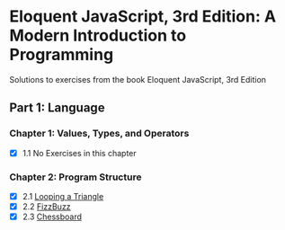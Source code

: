 # Eloquent JavaScript, 3rd Edition: A Modern Introduction to Programming

Solutions to exercises from the book Eloquent JavaScript, 3rd Edition

## Part 1: Language

### Chapter 1: Values, Types, and Operators

-   [x] 1.1 No Exercises in this chapter

### Chapter 2: Program Structure

-   [x] 2.1 [Looping a Triangle](./2-program-structure/looping-a-triangle.js/)
-   [x] 2.2 [FizzBuzz](./2-program-structure/fizzbuzz.js/)
-   [x] 2.3 [Chessboard](./2-program-structure/chessboard.js/)